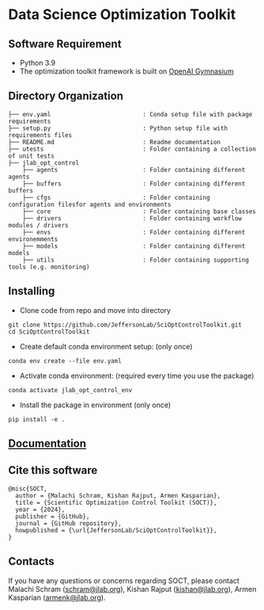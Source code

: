# Data Science Optimization Toolkit

## Software Requirement

- Python 3.9
- The optimization toolkit framework is built on [OpenAI Gymnasium](https://github.com/Farama-Foundation/Gymnasium)


## Directory Organization
```
├── env.yaml                          : Conda setup file with package requirements
├── setup.py                          : Python setup file with requirements files
├── README.md                         : Readme documentation
├── utests                            : Folder containing a collection of unit tests
├── jlab_opt_control
    ├── agents                        : Folder containing different agents
    ├── buffers                       : Folder containing different buffers
    ├── cfgs                          : Folder containing configuration filesfor agents and environments
    ├── core                          : Folder containing base classes
    ├── drivers                       : Folder containing workflow modules / drivers
    ├── envs                          : Folder containing different environemments
    ├── models                        : Folder containing different models
    ├── utils                         : Folder containing supporting tools (e.g. monitoring)
```

## Installing

- Clone code from repo and move into directory
```
git clone https://github.com/JeffersonLab/SciOptControlToolkit.git
cd SciOptControlToolkit
```

* Create default conda environment setup: (only once)
```
conda env create --file env.yaml
```

* Activate conda environment: (required every time you use the package)
```
conda activate jlab_opt_control_env
```

- Install the package in environment (only once)
```
pip install -e .
```
## [Documentation](https://github.com/JeffersonLab/SciOptControlToolkit/wiki)

## Cite this software

```
@misc{SOCT,
  author = {Malachi Schram, Kishan Rajput, Armen Kasparian},
  title = {Scientific Optimization Control Toolkit (SOCT)},
  year = {2024},
  publisher = {GitHub},
  journal = {GitHub repository},
  howpublished = {\url{JeffersonLab/SciOptControlToolkit}},
}
```

## Contacts

If you have any questions or concerns regarding SOCT, please contact Malachi Schram (schram@jlab.org), Kishan Rajput (kishan@jlab.org), Armen Kasparian (armenk@jlab.org).

